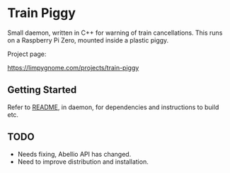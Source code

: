 # Train Piggy
Small daemon, written in C++ for warning of train cancellations. This runs on a Raspberry Pi Zero, mounted inside a
plastic piggy.

Project page:

<https://limpygnome.com/projects/train-piggy>

## Getting Started
Refer to [README](daemon/TrainPiggy/README.md), in daemon, for dependencies and instructions to build etc.

## TODO
- Needs fixing, Abellio API has changed.
- Need to improve distribution and installation.
